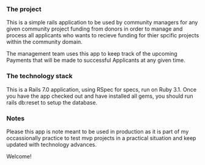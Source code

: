 ### The project

This is a simple rails application to be used by community managers for any given community project funding from donors in order to manage and process all applicants who wants to recieve funding for thier spcific projects within the community domain.

The management team  uses this app to keep track of the upcoming Payments that will be made to successful Applicants at any given time.

### The technology stack

This is a Rails 7.0 application, using RSpec for specs, run on Ruby 3.1. Once you have the app checked out and have installed all gems, you should run rails db:reset to setup the database.

### Notes
Please this app is note meant to be used in production as it is part of my occassionally practice to test mvp projects in a practical situation and keep updated with technology advances.

Welcome!
